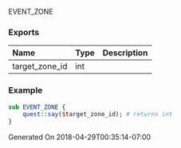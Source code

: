 EVENT_ZONE
### Exports
**Name**|**Type**|**Description**
:-----|:-----|:-----
target_zone_id|int|
### Example
```perl
sub EVENT_ZONE {
	quest::say($target_zone_id); # returns int
}
```

Generated On 2018-04-29T00:35:14-07:00